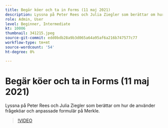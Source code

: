 ```yaml
---
title: Begär köer och ta in Forms (11 maj 2021)
description: Lyssna på Peter Rees och Julia Ziegler som berättar om hur de använder frågeköar och anpassade formulär på Merkle.
role: Admin, User
level: Beginner, Intermediate
kt: 10006
thumbnail: 341215.jpeg
source-git-commit: edd0bdb28a9b3d065a64a95af6a216b747577c77
workflow-type: tm+mt
source-wordcount: '54'
ht-degree: 0%

---
```


# Begär köer och ta in Forms (11 maj 2021)

Lyssna på Peter Rees och Julia Ziegler som berättar om hur de använder frågeköar och anpassade formulär på Merkle.

>[!VIDEO](https://video.tv.adobe.com/v/341215/?quality=12&learn=on)
